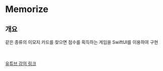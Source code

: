# Memorize
## 개요
 같은 종류의 이모지 카드를 찾으면 점수를 획득하는 게임을 SwiftUI를 이용하여 구현
 
<br></br>
[유튜브 강의 링크](https://www.youtube.com/watch?v=bqu6BquVi2M)
